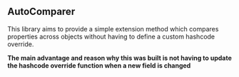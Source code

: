 ## AutoComparer
This library aims to provide a simple extension method which compares properties across objects without having to define a custom hashcode override.

**The main advantage and reason why this was built is not having to update the hashcode override function when a new field is changed**